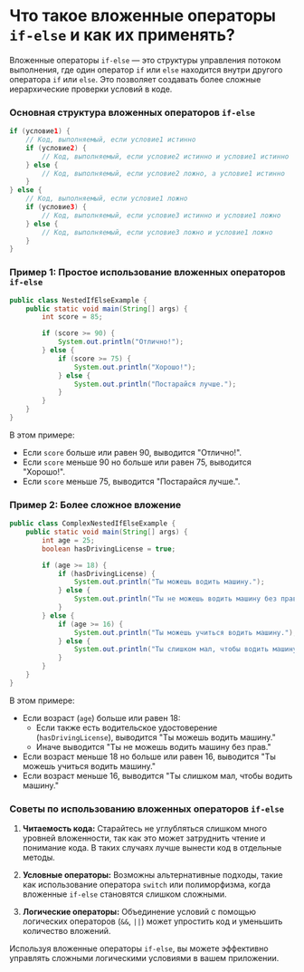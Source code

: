 # Что такое вложенные операторы `if-else` и как их применять?

Вложенные операторы `if-else` — это структуры управления потоком выполнения, где один оператор `if` или `else` находится внутри другого оператора `if` или `else`. Это позволяет создавать более сложные иерархические проверки условий в коде.

### Основная структура вложенных операторов `if-else`

```java
if (условие1) {
    // Код, выполняемый, если условие1 истинно
    if (условие2) {
        // Код, выполняемый, если условие2 истинно и условие1 истинно
    } else {
        // Код, выполняемый, если условие2 ложно, а условие1 истинно
    }
} else {
    // Код, выполняемый, если условие1 ложно
    if (условие3) {
        // Код, выполняемый, если условие3 истинно и условие1 ложно
    } else {
        // Код, выполняемый, если условие3 ложно и условие1 ложно
    }
}
```

### Пример 1: Простое использование вложенных операторов `if-else`

```java
public class NestedIfElseExample {
    public static void main(String[] args) {
        int score = 85;

        if (score >= 90) {
            System.out.println("Отлично!");
        } else {
            if (score >= 75) {
                System.out.println("Хорошо!");
            } else {
                System.out.println("Постарайся лучше.");
            }
        }
    }
}
```

В этом примере:

- Если `score` больше или равен 90, выводится "Отлично!".
- Если `score` меньше 90 но больше или равен 75, выводится "Хорошо!".
- Если `score` меньше 75, выводится "Постарайся лучше.".

### Пример 2: Более сложное вложение

```java
public class ComplexNestedIfElseExample {
    public static void main(String[] args) {
        int age = 25;
        boolean hasDrivingLicense = true;

        if (age >= 18) {
            if (hasDrivingLicense) {
                System.out.println("Ты можешь водить машину.");
            } else {
                System.out.println("Ты не можешь водить машину без прав.");
            }
        } else {
            if (age >= 16) {
                System.out.println("Ты можешь учиться водить машину.");
            } else {
                System.out.println("Ты слишком мал, чтобы водить машину.");
            }
        }
    }
}
```

В этом примере:

- Если возраст (`age`) больше или равен 18:
  - Если также есть водительское удостоверение (`hasDrivingLicense`), выводится "Ты можешь водить машину."
  - Иначе выводится "Ты не можешь водить машину без прав."
- Если возраст меньше 18 но больше или равен 16, выводится "Ты можешь учиться водить машину."
- Если возраст меньше 16, выводится "Ты слишком мал, чтобы водить машину."

### Советы по использованию вложенных операторов `if-else`

1. **Читаемость кода:** Старайтесь не углубляться слишком много уровней вложенности, так как это может затруднить чтение и понимание кода. В таких случаях лучше вынести код в отдельные методы.

2. **Условные операторы:** Возможны альтернативные подходы, такие как использование оператора `switch` или полиморфизма, когда вложенные `if-else` становятся слишком сложными.

3. **Логические операторы:** Объединение условий с помощью логических операторов (`&&`, `||`) может упростить код и уменьшить количество вложений.

Используя вложенные операторы `if-else`, вы можете эффективно управлять сложными логическими условиями в вашем приложении.